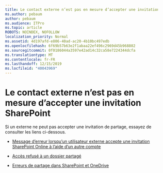 ```yaml
---
title: Le contact externe n’est pas en mesure d’accepter une invitation de partage
ms.author: pebaum
author: pebaum
ms.audience: ITPro
ms.topic: article
ROBOTS: NOINDEX, NOFOLLOW
localization_priority: Normal
ms.assetid: 4d197afd-e806-40ad-ac20-4b10bc497edb
ms.openlocfilehash: 6f69b57b63e2f1abaa22ef496c2969d45b968802
ms.sourcegitcommit: 0f0186044a3597e42ad14c32ca58e7224344dcfa
ms.translationtype: MT
ms.contentlocale: fr-FR
ms.lasthandoff: 12/15/2019
ms.locfileid: "40043969"
---
```

# <a name="external-contact-is-unable-to-accept-a-sharepoint-invitation"></a>Le contact externe n’est pas en mesure d’accepter une invitation SharePoint

Si un externe ne peut pas accepter une invitation de partage, essayez de consulter les liens ci-dessous.

- [Message d’erreur lorsqu’un utilisateur externe accepte une invitation SharePoint Online à l’aide d’un autre compte](https://docs.microsoft.com/sharepoint/support/sharing-and-permissions/error-when-external-user-accepts-an-invitation-by-using-another-account)

- [Accès refusé à un dossier partagé](https://docs.microsoft.com/sharepoint/support/sharing-and-permissions/cannot-access-shared-folder)

- [Erreurs de partage dans SharePoint et OneDrive](https://docs.microsoft.com/sharepoint/sharepoint-onedrive-error-message)

